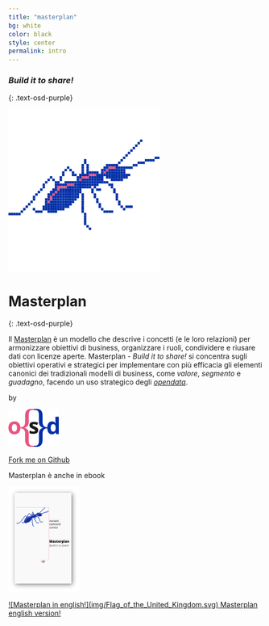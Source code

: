 ```yaml
---
title: "masterplan"
bg: white
color: black
style: center
permalink: intro
---
```



### *Build it to share!*
{: .text-osd-purple}

<span class="fa-stack subtlecircle" style="font-size:100px; background:rgba(255,255,255,1)">
  <img src="img/projectopendata_logo.svg">
</span>

# Masterplan
{: .text-osd-purple}


Il [Masterplan](https://it.wikipedia.org/wiki/Masterplan_(urbanistica)#Definizione) è un modello che descrive i concetti (e le loro relazioni) per armonizzare obiettivi di business, organizzare i ruoli, condividere e riusare dati con licenze aperte. Masterplan *- Build it to share!* si concentra sugli obiettivi operativi e strategici per implementare con più efficacia gli elementi canonici dei tradizionali modelli di business, come *valore*, *segmento* e *guadagno*, facendo un uso strategico degli [*opendata*](http://opendatahandbook.org/guide/it/).

by

[![opensensorsdata logo](img/osd_logo.svg)](http://www.opensensorsdata.it)

[<i class="fa fa-github"></i> Fork me on Github](https://github.com/Masterplan-opensensorsdata) 

Masterplan è anche in ebook

[![Copertina Masterplan](ebook/img_ebook/cover_icon_mini.png)](#ebook)



<span id="forkongithub">
  <a href="http://www.masterplan.tools/en" class="osd-blue">
    ![Masterplan in english!](img/Flag_of_the_United_Kingdom.svg) Masterplan english version!
  </a>
</span>
